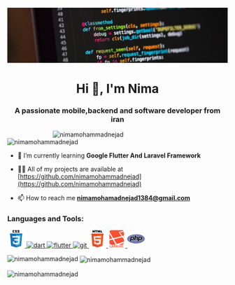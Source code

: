 ![logo](https://github.com/nimamohammadnejad/nimamohammadnejad/blob/main/banner.jpg)
<h1 align="center">Hi 👋, I'm Nima</h1>
<h3 align="center">A passionate mobile,backend and software developer from iran</h3>

<img align="right" width="400" alt="nimamohammadnejad" src="https://mir-s3-cdn-cf.behance.net/project_modules/source/06f21a161921919.63cd7887d0a70.gif" />

<p align="left"> <img src="https://komarev.com/ghpvc/?username=nimamohammadnejad&label=Profile%20views&color=0e75b6&style=flat" alt="nimamohammadnejad" /> </p>

- 🌱 I’m currently learning **Google Flutter And Laravel Framework**

- 👨‍💻 All of my projects are available at [https://github.com/nimamohammadnejad](https://github.com/nimamohammadnejad)

- 📫 How to reach me **nimamohamadnejad1384@gmail.com**

<p align="left">
</p>

<h3 align="left">Languages and Tools:</h3>
<p align="left"> <a href="https://www.w3schools.com/css/" target="_blank" rel="noreferrer"> <img src="https://raw.githubusercontent.com/devicons/devicon/master/icons/css3/css3-original-wordmark.svg" alt="css3" width="40" height="40"/> </a> <a href="https://dart.dev" target="_blank" rel="noreferrer"> <img src="https://www.vectorlogo.zone/logos/dartlang/dartlang-icon.svg" alt="dart" width="40" height="40"/> </a> <a href="https://flutter.dev" target="_blank" rel="noreferrer"> <img src="https://www.vectorlogo.zone/logos/flutterio/flutterio-icon.svg" alt="flutter" width="40" height="40"/> </a> <a href="https://git-scm.com/" target="_blank" rel="noreferrer"> <img src="https://www.vectorlogo.zone/logos/git-scm/git-scm-icon.svg" alt="git" width="40" height="40"/> </a> <a href="https://www.w3.org/html/" target="_blank" rel="noreferrer"> <img src="https://raw.githubusercontent.com/devicons/devicon/master/icons/html5/html5-original-wordmark.svg" alt="html5" width="40" height="40"/> </a> <a href="https://laravel.com/" target="_blank" rel="noreferrer"> <img src="https://raw.githubusercontent.com/devicons/devicon/master/icons/laravel/laravel-plain-wordmark.svg" alt="laravel" width="40" height="40"/> </a> <a href="https://www.php.net" target="_blank" rel="noreferrer"> <img src="https://raw.githubusercontent.com/devicons/devicon/master/icons/php/php-original.svg" alt="php" width="40" height="40"/> </a> </p>

<p><img align="left" src="https://github-readme-stats.vercel.app/api/top-langs?username=nimamohammadnejad&show_icons=true&locale=en&layout=compact" alt="nimamohammadnejad" /></p>

<p>&nbsp;<img align="center" src="https://github-readme-stats.vercel.app/api?username=nimamohammadnejad&show_icons=true&locale=en" alt="nimamohammadnejad" /></p>

<p><img align="center" src="https://github-readme-streak-stats.herokuapp.com/?user=nimamohammadnejad&" alt="nimamohammadnejad" /></p>
